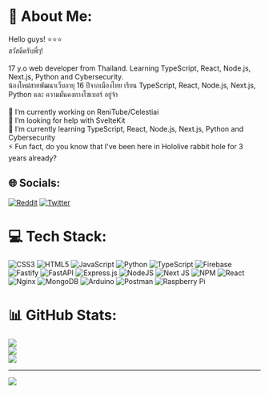 # 💫 About Me:
Hello guys! ⭐⭐⭐<br>สวัสดีครับพี่ๆ!<br><br>17 y.o web developer from Thailand. Learning TypeScript, React, Node.js, Next.js, Python and Cybersecurity.<br>น้องใหม่สายพัฒนาเว็บอายุ 16 ปีจากเมืองไทย เรียน TypeScript, React, Node.js, Next.js, Python และ ความมั่นคงทางไซเบอร์ อยู่จ้า<br><br>🔭 I’m currently working on ReniTube/Celestiai<br>🤝 I’m looking for help with SvelteKit<br>🌱 I’m currently learning TypeScript, React, Node.js, Next.js, Python and Cybersecurity<br>⚡ Fun fact, do you know that I've been here in Hololive rabbit hole for 3 years already?


## 🌐 Socials:
[![Reddit](https://img.shields.io/badge/Reddit-%23FF4500.svg?logo=Reddit&logoColor=white)](https://reddit.com/user/SICout9010) [![Twitter](https://img.shields.io/badge/Twitter-%231DA1F2.svg?logo=Twitter&logoColor=white)](https://twitter.com/SICout9010) 

# 💻 Tech Stack:
![CSS3](https://img.shields.io/badge/css3-%231572B6.svg?style=for-the-badge&logo=css3&logoColor=white) ![HTML5](https://img.shields.io/badge/html5-%23E34F26.svg?style=for-the-badge&logo=html5&logoColor=white) ![JavaScript](https://img.shields.io/badge/javascript-%23323330.svg?style=for-the-badge&logo=javascript&logoColor=%23F7DF1E) ![Python](https://img.shields.io/badge/python-3670A0?style=for-the-badge&logo=python&logoColor=ffdd54) ![TypeScript](https://img.shields.io/badge/typescript-%23007ACC.svg?style=for-the-badge&logo=typescript&logoColor=white) ![Firebase](https://img.shields.io/badge/firebase-%23039BE5.svg?style=for-the-badge&logo=firebase) ![Fastify](https://img.shields.io/badge/fastify-%23000000.svg?style=for-the-badge&logo=fastify&logoColor=white) ![FastAPI](https://img.shields.io/badge/FastAPI-005571?style=for-the-badge&logo=fastapi) ![Express.js](https://img.shields.io/badge/express.js-%23404d59.svg?style=for-the-badge&logo=express&logoColor=%2361DAFB) ![NodeJS](https://img.shields.io/badge/node.js-6DA55F?style=for-the-badge&logo=node.js&logoColor=white) ![Next JS](https://img.shields.io/badge/Next-black?style=for-the-badge&logo=next.js&logoColor=white) ![NPM](https://img.shields.io/badge/NPM-%23000000.svg?style=for-the-badge&logo=npm&logoColor=white) ![React](https://img.shields.io/badge/react-%2320232a.svg?style=for-the-badge&logo=react&logoColor=%2361DAFB) ![Nginx](https://img.shields.io/badge/nginx-%23009639.svg?style=for-the-badge&logo=nginx&logoColor=white) ![MongoDB](https://img.shields.io/badge/MongoDB-%234ea94b.svg?style=for-the-badge&logo=mongodb&logoColor=white) ![Arduino](https://img.shields.io/badge/-Arduino-00979D?style=for-the-badge&logo=Arduino&logoColor=white) ![Postman](https://img.shields.io/badge/Postman-FF6C37?style=for-the-badge&logo=postman&logoColor=white) ![Raspberry Pi](https://img.shields.io/badge/-RaspberryPi-C51A4A?style=for-the-badge&logo=Raspberry-Pi)
# 📊 GitHub Stats:
![](https://github-readme-stats.vercel.app/api?username=SICout9010&theme=tokyonight&hide_border=true&include_all_commits=true&count_private=true)<br/>
![](https://github-readme-streak-stats.herokuapp.com/?user=SICout9010&theme=tokyonight&hide_border=true)<br/>
![](https://github-readme-stats.vercel.app/api/top-langs/?username=SICout9010&theme=tokyonight&hide_border=true&include_all_commits=true&count_private=true&layout=compact)

---
[![](https://visitcount.itsvg.in/api?id=SICout9010&icon=2&color=0)](https://visitcount.itsvg.in)

<!-- Proudly created with GPRM ( https://gprm.itsvg.in ) -->
